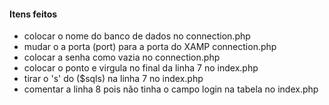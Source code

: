 #### Itens feitos

* colocar o nome do banco de dados no connection.php
* mudar o a porta (port) para a porta do XAMP connection.php
* colocar a senha como vazia no connection.php
* colocar o ponto e virgula no final da linha 7 no index.php
* tirar o 's' do ($sqls) na linha 7 no index.php
* comentar a linha 8 pois não tinha o campo login na tabela no index.php